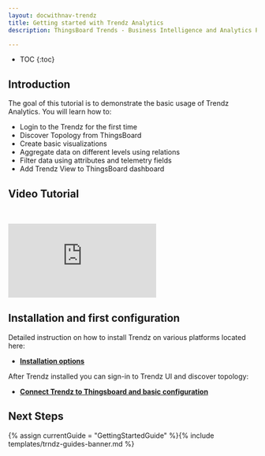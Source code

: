 ```yaml
---
layout: docwithnav-trendz
title: Getting started with Trendz Analytics
description: ThingsBoard Trends - Business Intelligence and Analytics Platform for Iot powered Business

---
```


* TOC
{:toc}

## Introduction

The goal of this tutorial is to demonstrate the basic usage of Trendz Analytics. You will learn how to:

* Login to the Trendz for the first time
* Discover Topology from ThingsBoard
* Create basic visualizations
* Aggregate data on different levels using relations
* Filter data using attributes and telemetry fields
* Add Trendz View to ThingsBoard dashboard


## Video Tutorial

&nbsp;
<div id="video">  
    <div id="video_wrapper">
        <iframe src="https://www.youtube.com/embed/8a4cPI-XOkI" frameborder="0" allowfullscreen></iframe>
    </div>
</div>

## Installation and first configuration

Detailed instruction on how to install Trendz on various platforms located here:
* [**Installation options**](/docs/trendz/install/installation-options)


After Trendz installed you can sign-in to Trendz UI and discover topology:
* [**Connect Trendz to Thingsboard and basic configuration**](/docs/trendz/connect-thingsboard)

## Next Steps

{% assign currentGuide = "GettingStartedGuide" %}{% include templates/trndz-guides-banner.md %}